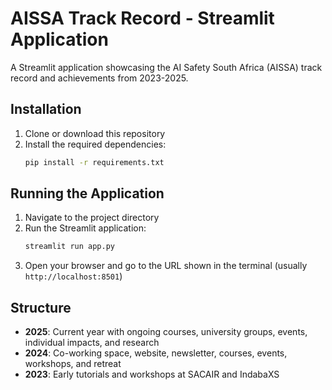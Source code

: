 # AISSA Track Record - Streamlit Application

A Streamlit application showcasing the AI Safety South Africa (AISSA) track record and achievements from 2023-2025.

## Installation

1. Clone or download this repository
2. Install the required dependencies:
   ```bash
   pip install -r requirements.txt
   ```

## Running the Application

1. Navigate to the project directory
2. Run the Streamlit application:
   ```bash
   streamlit run app.py
   ```
3. Open your browser and go to the URL shown in the terminal (usually `http://localhost:8501`)

## Structure

- **2025**: Current year with ongoing courses, university groups, events, individual impacts, and research
- **2024**: Co-working space, website, newsletter, courses, events, workshops, and retreat
- **2023**: Early tutorials and workshops at SACAIR and IndabaXS
